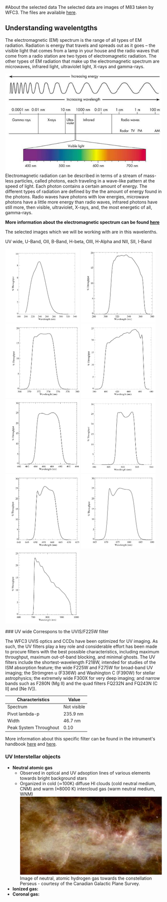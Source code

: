 #About the selected data
The selected data are images of M83 taken by WFC3. The files are available [here](http://archive.stsci.edu/prepds/wfc3ers/m83datalist.html).
## Understanding wavelentgths
The electromagnetic (EM) spectrum is the range of all types of EM radiation. Radiation is energy that travels and spreads out as it goes – the visible light that comes from a lamp in your house and the radio waves that come from a radio station are two types of electromagnetic radiation. The other types of EM radiation that make up the electromagnetic spectrum are microwaves, infrared light, ultraviolet light, X-rays and gamma-rays.
<html>
<body>

<img border="0" src="https://raw.githubusercontent.com/LaurethTeX/Clustering/master/em_spectrum.jpg" alt="uvwide">

<html>
<body>
Electromagnetic radiation can be described in terms of a stream of mass-less particles, called photons, each traveling in a wave-like pattern at the speed of light. Each photon contains a certain amount of energy. The different types of radiation are defined by the the amount of energy found in the photons. Radio waves have photons with low energies, microwave photons have a little more energy than radio waves, infrared photons have still more, then visible, ultraviolet, X-rays, and, the most energetic of all, gamma-rays.

**More information about the electromagnetic spectrum can be found [here](http://imagine.gsfc.nasa.gov/docs/science/know_l1/emspectrum.html)**

The selected images which we will be working with are in this wavelenths.

UV wide, U-Band, OII, B-Band, H-beta, OIII, H-Alpha and NII, SII, I-Band
<html>
<body>

<img border="0" src="https://raw.githubusercontent.com/LaurethTeX/Clustering/master/f225w-uvwide.jpg" alt="uvwide" width="240" height="239">&nbsp;<img border="0" src="https://raw.githubusercontent.com/LaurethTeX/Clustering/master/f336w-uband.jpg" alt="uvwide" width="240" height="239">&nbsp;<img border="0" src="https://raw.githubusercontent.com/LaurethTeX/Clustering/master/f373n-oii.jpg" alt="uvwide" width="240" height="239">&nbsp;<img border="0" src="https://raw.githubusercontent.com/LaurethTeX/Clustering/master/f438w-bband.jpg" alt="uvwide" width="240" height="239">&nbsp;<img border="0" src="https://raw.githubusercontent.com/LaurethTeX/Clustering/master/f487n-hbeta.jpg" alt="uvwide" width="240" height="239">&nbsp;<img border="0" src="https://raw.githubusercontent.com/LaurethTeX/Clustering/master/f502n-oiii.jpg" alt="uvwide" width="240" height="239">&nbsp;<img border="0" src="https://raw.githubusercontent.com/LaurethTeX/Clustering/master/f657n-halpha.jpg" alt="uvwide" width="240" height="239">&nbsp;<img border="0" src="https://raw.githubusercontent.com/LaurethTeX/Clustering/master/f673n-sii.jpg" alt="uvwide" width="240" height="239">&nbsp;<img border="0" src="https://raw.githubusercontent.com/LaurethTeX/Clustering/master/f814w-iband.jpg" alt="uvwide" width="240" height="239">

<html>
<body>
### UV wide
Correspons to the UVIS/F225W filter

The WFC3 UVIS optics and CCDs have been optimized for UV imaging. As such, the UV filters play a key role and considerable effort has been made to procure filters with the best possible characteristics, including maximum throughput, maximum out-of-band blocking, and minimal ghosts.
The UV filters include the shortest-wavelength F218W, intended for studies of the ISM absorption feature; the wide F225W and F275W for broad-band UV imaging; the Strömgren u (F336W) and Washington C (F390W) for stellar astrophysics; the extremely wide F300X for very deep imaging; and narrow bands such as F280N (Mg II) and the quad filters FQ232N and FQ243N (C II] and [Ne IV]).

Characteristics | Value
------------ | -----------
Spectrum | Not visible
Pivot lambda-p | 235.9 nm
Width | 46.7 nm
Peak System Throughout |  0.10

More information about this specific filter can be found in the intrument's handbook [here](http://www.stsci.edu/hst/wfc3/documents/handbooks/currentIHB/appendixA06.html#309086) and [here](http://www.stsci.edu/hst/wfc3/documents/handbooks/currentIHB/c06_uvis06.html#370890).

### UV Interstellar objects 

* **Neutral atomic gas**
  * Observed in optical and UV adsoption lines of various elements towards bright background stars
  * Organized in cold (≃100K) diffuse HI clouds (cold neutral medium, CNM) and warm (≈8000 K) intercloud gas (warm neutral medium, WNM)
  ![Neutral atomic medium](https://raw.githubusercontent.com/LaurethTeX/Clustering/master/scale600x330plane8q50.jpg)
Image of neutral, atomic hydrogen gas towards the constellation Perseus - courtesy of the Canadian Galactic Plane Survey.
* **Ionized gas:**
* **Coronal gas:**
